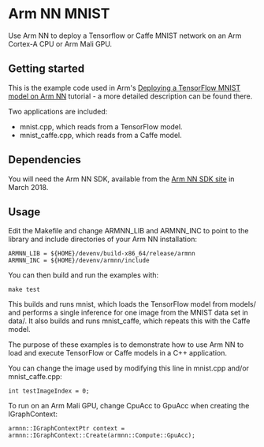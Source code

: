 # Arm NN MNIST
Use Arm NN to deploy a Tensorflow or Caffe MNIST network on an Arm Cortex-A CPU or Arm Mali GPU.

## Getting started

This is the example code used in Arm's [Deploying a TensorFlow MNIST model on Arm NN](https://developer.arm.com/technologies/machine-learning-on-arm/developer-material/how-to-guides/) tutorial - a more detailed description can be found there.

Two applications are included:

* mnist.cpp, which reads from a TensorFlow model.
* mnist_caffe.cpp, which reads from a Caffe model.

## Dependencies

You will need the Arm NN SDK, available from the [Arm NN SDK site](https://developer.arm.com/products/processors/machine-learning/arm-nn) in March 2018.

## Usage

Edit the Makefile and change ARMNN\_LIB and ARMNN\_INC to point to the library and include directories of your Arm NN installation:

    ARMNN_LIB = ${HOME}/devenv/build-x86_64/release/armnn
    ARMNN_INC = ${HOME}/devenv/armnn/include

You can then build and run the examples with:

    make test

This builds and runs mnist, which loads the TensorFlow model from models/ and performs a single inference for one image from the MNIST data set in data/. It also builds and runs mnist_caffe, which repeats this with the Caffe model.

The purpose of these examples is to demonstrate how to use Arm NN to load and execute TensorFlow or Caffe models in a C++ application.

You can change the image used by modifying this line in mnist.cpp and/or mnist_caffe.cpp:

    int testImageIndex = 0;

To run on an Arm Mali GPU, change CpuAcc to GpuAcc when creating the IGraphContext:

    armnn::IGraphContextPtr context = armnn::IGraphContext::Create(armnn::Compute::GpuAcc);
